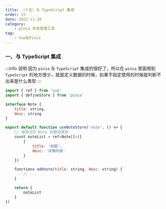 ```yaml
---
title: （十五）与 TypeScript 集成
order: 15
date: 2022-11-28
category:
    - pinia 状态管理工具
tag: 
    - Vue和Pinia
---
```


<!-- ![](https://image.zswei.xyz/img/202211271445584.png) -->

### 一、与 TypeScript 集成
:::info 说明
因为 `pinia` 与 `TypeScript` 集成的很好了，所以在 `pinia` 里面用到 `TypeScript` 的地方很少，就是定义数据的时候，如果不指定使用的时候就判断不出来是什么类型
:::

```js 
import { ref } from 'vue'
import { defineStore } from 'pinia'

interface Note {
    title: string,
    desc: string
}

export default function useNoteStore('note', () => {
    // 使用泛形 Note 的数组类型
    cosnt noteList = ref<Note[]>([
        {
            title: '标题',
            desc: '详情内容'
        }
    ])

    functions addnote(title: string, desc: string) {
        // ...
    }

    return {
        noteList
    }
})
```